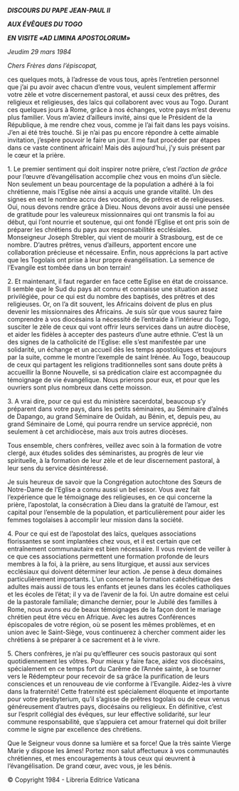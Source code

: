 ***DISCOURS DU PAPE JEAN-PAUL II***

***AUX ÉVÊQUES DU TOGO***

***EN VISITE «AD LIMINA APOSTOLORUM»***

*Jeudim 29 mars 1984*

*Chers Frères dans l’épiscopat,*

ces quelques mots, à l’adresse de vous tous, après l’entretien personnel que j’ai pu avoir avec chacun d’entre vous, veulent simplement affermir votre zèle et votre discernement pastoral, et aussi ceux des prêtres, des religieux et religieuses, des laïcs qui collaborent avec vous au Togo. Durant ces quelques jours à Rome, grâce à nos échanges, votre pays m’est devenu plus familier. Vous m’aviez d’ailleurs invité, ainsi que le Président de la République, à me rendre chez vous, comme je l’ai fait dans les pays voisins. J’en ai été très touché. Si je n’ai pas pu encore répondre à cette aimable invitation, j’espère pouvoir le faire un jour. Il me faut procéder par étapes dans ce vaste continent africain! Mais dès aujourd’hui, j’y suis présent par le cœur et la prière.

1\. Le premier sentiment qui doit inspirer notre prière, c’est *l’action de grâce* pour l’œuvre d’évangélisation accomplie chez vous en moins d’un siècle. Non seulement un beau pourcentage de la population a adhéré à la foi chrétienne, mais l’Eglise née ainsi a acquis une grande vitalité. Un des signes en est le nombre accru des vocations, de prêtres et de religieuses. Oui, nous devons rendre grâce à Dieu. Nous devons avoir aussi une pensée de gratitude pour les valeureux missionnaires qui ont transmis la foi au début, qui l’ont nourrie et soutenue, qui ont fondé l’Eglise et ont pris soin de préparer les chrétiens du pays aux responsabilités ecclésiales. Monseigneur Joseph Strebler, qui vient de mourir à Strasbourg, est de ce nombre. D’autres prêtres, venus d’ailleurs, apportent encore une collaboration précieuse et nécessaire. Enfin, nous apprécions la part active que les Togolais ont prise à leur propre évangélisation. La semence de l’Evangile est tombée dans un bon terrain!

2\. Et maintenant, il faut regarder en face cette Eglise en état de croissance. Il semble que le Sud du pays ait connu et connaisse une situation assez privilégiée, pour ce qui est du nombre des baptisés, des prêtres et des religieuses. Or, on l’a dit souvent, les Africains doivent de plus en plus devenir les missionnaires des Africains. Je suis sûr que vous saurez faire comprendre à vos diocésains la nécessité de l’entraide à l’intérieur du Togo, susciter le zèle de ceux qui vont offrir leurs services dans un autre diocèse, et aider les fidèles à accepter des pasteurs d’une autre ethnie. C’est là un des signes de la catholicité de l’Eglise: elle s’est manifestée par une solidarité, un échange et un accueil dès les temps apostoliques et toujours par la suite, comme le montre l’exemple de saint Irénée. Au Togo, beaucoup de ceux qui partagent les religions traditionnelles sont sans doute prêts à accueillir la Bonne Nouvelle, si sa prédication claire est accompagnée du témoignage de vie évangélique. Nous prierons pour eux, et pour que les ouvriers sont plus nombreux dans cette moisson.

3\. A vrai dire, pour ce qui est du ministère sacerdotal, beaucoup s’y préparent dans votre pays, dans les petits séminaires, au Séminaire d’aînés de Dapango, au grand Séminaire de Ouidah, au Bénin, et, depuis peu, au grand Séminaire de Lomé, qui pourra rendre un service apprécié, non seulement à cet archidiocèse, mais aux trois autres diocèses.

Tous ensemble, chers confrères, veillez avec soin à la formation de votre clergé, aux études solides des séminaristes, au progrès de leur vie spirituelle, à la formation de leur zèle et de leur discernement pastoral, à leur sens du service désintéressé.

Je suis heureux de savoir que la Congrégation autochtone des Sœurs de Notre-Dame de l’Eglise a connu aussi un bel essor. Vous avez fait l’expérience que le témoignage des religieuses, en ce qui concerne la prière, l’apostolat, la consécration à Dieu dans la gratuité de l’amour, est capital pour l’ensemble de la population, et particulièrement pour aider les femmes togolaises à accomplir leur mission dans la société.

4\. Pour ce qui est de l’apostolat des laïcs, quelques associations florissantes se sont implantées chez vous, et il est certain que cet entraînement communautaire est bien nécessaire. Il vous revient de veiller à ce que ces associations permettent une formation profonde de leurs membres à la foi, à la prière, au sens liturgique, et aussi aux services ecclésiaux qui doivent déterminer leur action. Je pense à deux domaines particulièrement importants. L’un concerne la formation catéchétique des adultes mais aussi de tous les enfants et jeunes dans les écoles catholiques et les écoles de l’état; il y va de l’avenir de la foi. Un autre domaine est celui de la pastorale familiale; dimanche dernier, pour le Jubilé des familles à Rome, nous avons eu de beaux témoignages de la façon dont le mariage chrétien peut être vécu en Afrique. Avec les autres Conférences épiscopales de votre région, où se posent les mêmes problèmes, et en union avec le Saint-Siège, vous continuerez à chercher comment aider les chrétiens à se préparer à ce sacrement et à le vivre.

5\. Chers confrères, je n’ai pu qu’effleurer ces soucis pastoraux qui sont quotidiennement les vôtres. Pour mieux y faire face, aidez vos diocésains, spécialement en ce temps fort du Carême de l’Année sainte, à se tourner vers le Rédempteur pour recevoir de sa grâce la purification de leurs consciences et un renouveau de vie conforme à l’Evangile. Aidez-les à vivre dans la fraternité! Cette fraternité est spécialement éloquente et importante pour votre presbyterium, qu’il s’agisse de prêtres togolais ou de ceux venus généreusement d’autres pays, diocésains ou religieux. En définitive, c’est sur l’esprit collégial des évêques, sur leur effective solidarité, sur leur commune responsabilité, que s’appuiera cet amour fraternel qui doit briller comme le signe par excellence des chrétiens.

Que le Seigneur vous donne sa lumière et sa force! Que la très sainte Vierge Marie y dispose les âmes! Portez mon salut affectueux à vos communautés chrétiennes, et mes encouragements à tous ceux qui œuvrent à l’évangélisation. De grand cœur, avec vous, je les bénis.

© Copyright 1984 - Libreria Editrice Vaticana